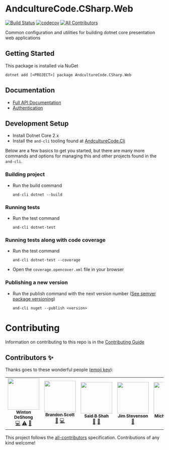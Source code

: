 # AndcultureCode.CSharp.Web
[![Build Status](https://travis-ci.org/AndcultureCode/AndcultureCode.CSharp.Web.svg?branch=master)](https://travis-ci.org/AndcultureCode/AndcultureCode.CSharp.Web) [![codecov](https://codecov.io/gh/AndcultureCode/AndcultureCode.CSharp.Web/branch/master/graph/badge.svg)](https://codecov.io/gh/AndcultureCode/AndcultureCode.CSharp.Web)<!-- ALL-CONTRIBUTORS-BADGE:START - Do not remove or modify this section -->
[![All Contributors](https://img.shields.io/badge/all_contributors-5-orange.svg?style=flat-square)](#contributors-)
<!-- ALL-CONTRIBUTORS-BADGE:END -->
Common configuration and utilities for building dotnet core presentation web applications

## Getting Started
This package is installed via NuGet
```
dotnet add [<PROJECT>] package AndcultureCode.CSharp.Web
```

## Documentation

- [Full API Documentation](src/AndcultureCode.CSharp.Web/AndcultureCode.CSharp.Web.md)
- [Authentication](./documentation/authentication.md)

## Development Setup

* Install Dotnet Core 2.x
* Install the `and-cli` tooling found at [AndcultureCode.Cli](https://github.com/AndcultureCode/AndcultureCode.Cli)

Below are a few basics to get you started, but there are many more commands and options for managing this and other projects found in the `and-cli`.

### Building project
* Run the build command
    ```
    and-cli dotnet --build
    ```

### Running tests
* Run the test command
    ```
    and-cli dotnet-test
    ```

### Running tests along with code coverage
* Run the test command
    ```
    and-cli dotnet-test --coverage
    ```
* Open the `coverage.opencover.xml` file in your browser

### Publishing a new version
* Run the publish command with the next version number ([See semver package versioning](https://docs.microsoft.com/en-us/nuget/concepts/package-versioning))
    ```
    and-cli nuget --publish <version>
    ```

Contributing
======

Information on contributing to this repo is in the [Contributing Guide](CONTRIBUTING.md)


## Contributors ✨

Thanks goes to these wonderful people ([emoji key](https://allcontributors.org/docs/en/emoji-key)):

<!-- ALL-CONTRIBUTORS-LIST:START - Do not remove or modify this section -->
<!-- prettier-ignore-start -->
<!-- markdownlint-disable -->
<table>
  <tr>
    <td align="center"><a href="http://www.winton.me/"><img src="https://avatars.githubusercontent.com/u/48424?v=4?s=100" width="100px;" alt=""/><br /><sub><b>Winton DeShong</b></sub></a><br /><a href="https://github.com/AndcultureCode/AndcultureCode.CSharp.Web/commits?author=wintondeshong" title="Code">💻</a> <a href="https://github.com/AndcultureCode/AndcultureCode.CSharp.Web/commits?author=wintondeshong" title="Tests">⚠️</a> <a href="https://github.com/AndcultureCode/AndcultureCode.CSharp.Web/commits?author=wintondeshong" title="Documentation">📖</a></td>
    <td align="center"><a href="https://github.com/brandongregoryscott"><img src="https://avatars.githubusercontent.com/u/11774799?v=4?s=100" width="100px;" alt=""/><br /><sub><b>Brandon Scott</b></sub></a><br /><a href="https://github.com/AndcultureCode/AndcultureCode.CSharp.Web/pulls?q=is%3Apr+reviewed-by%3Abrandongregoryscott" title="Reviewed Pull Requests">👀</a> <a href="https://github.com/AndcultureCode/AndcultureCode.CSharp.Web/commits?author=brandongregoryscott" title="Code">💻</a></td>
    <td align="center"><a href="https://www.saidshah.com"><img src="https://avatars.githubusercontent.com/u/19719299?v=4?s=100" width="100px;" alt=""/><br /><sub><b>Said B Shah</b></sub></a><br /><a href="https://github.com/AndcultureCode/AndcultureCode.CSharp.Web/commits?author=SaidShah" title="Documentation">📖</a> <a href="#maintenance-SaidShah" title="Maintenance">🚧</a></td>
    <td align="center"><a href="https://github.com/jstevenson"><img src="https://avatars.githubusercontent.com/u/91424?v=4?s=100" width="100px;" alt=""/><br /><sub><b>Jim Stevenson</b></sub></a><br /><a href="https://github.com/AndcultureCode/AndcultureCode.CSharp.Web/pulls?q=is%3Apr+reviewed-by%3Ajstevenson" title="Reviewed Pull Requests">👀</a></td>
    <td align="center"><a href="http://mytydev.com"><img src="https://avatars.githubusercontent.com/u/37794?v=4?s=100" width="100px;" alt=""/><br /><sub><b>Michael Tyson</b></sub></a><br /><a href="https://github.com/AndcultureCode/AndcultureCode.CSharp.Web/pulls?q=is%3Apr+reviewed-by%3Amyty" title="Reviewed Pull Requests">👀</a></td>
  </tr>
</table>

<!-- markdownlint-restore -->
<!-- prettier-ignore-end -->

<!-- ALL-CONTRIBUTORS-LIST:END -->

This project follows the [all-contributors](https://github.com/all-contributors/all-contributors) specification. Contributions of any kind welcome!
